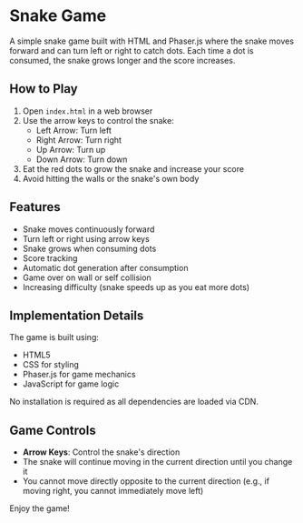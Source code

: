 # Snake Game

A simple snake game built with HTML and Phaser.js where the snake moves forward and can turn left or right to catch dots. Each time a dot is consumed, the snake grows longer and the score increases.

## How to Play

1. Open `index.html` in a web browser
2. Use the arrow keys to control the snake:
   - Left Arrow: Turn left
   - Right Arrow: Turn right
   - Up Arrow: Turn up
   - Down Arrow: Turn down
3. Eat the red dots to grow the snake and increase your score
4. Avoid hitting the walls or the snake's own body

## Features

- Snake moves continuously forward
- Turn left or right using arrow keys
- Snake grows when consuming dots
- Score tracking
- Automatic dot generation after consumption
- Game over on wall or self collision
- Increasing difficulty (snake speeds up as you eat more dots)

## Implementation Details

The game is built using:
- HTML5
- CSS for styling
- Phaser.js for game mechanics
- JavaScript for game logic

No installation is required as all dependencies are loaded via CDN.

## Game Controls

- **Arrow Keys**: Control the snake's direction
- The snake will continue moving in the current direction until you change it
- You cannot move directly opposite to the current direction (e.g., if moving right, you cannot immediately move left)

Enjoy the game! 